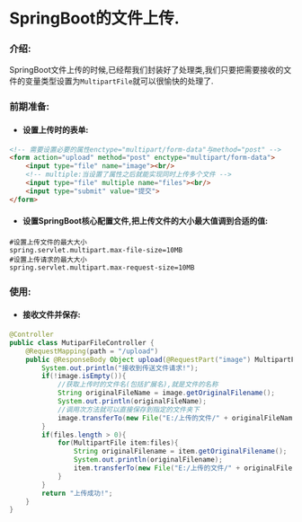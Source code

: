 # SpringBoot的文件上传.

### 介绍:
SpringBoot文件上传的时候,已经帮我们封装好了处理类,我们只要把需要接收的文件的变量类型设置为`MultipartFile`就可以很愉快的处理了.

### 前期准备:
- #### 设置上传时的表单:
```html
<!-- 需要设置必要的属性enctype="multipart/form-data"与method="post" -->
<form action="upload" method="post" enctype="multipart/form-data">
    <input type="file" name="image"><br/>
    <!-- multiple:当设置了属性之后就能实现同时上传多个文件 -->
    <input type="file" multiple name="files"><br/>
    <input type="submit" value="提交">
</form>
```
- #### 设置SpringBoot核心配置文件,把上传文件的大小最大值调到合适的值:
```properties
#设置上传文件的最大大小
spring.servlet.multipart.max-file-size=10MB
#设置上传请求的最大大小
spring.servlet.multipart.max-request-size=10MB
```

### 使用:
- #### 接收文件并保存:
```java
@Controller
public class MutiparFileController {
    @RequestMapping(path = "/upload")
    public @ResponseBody Object upload(@RequestPart("image") MultipartFile image, @RequestPart("files") MultipartFile[] files) throws IOException {
        System.out.println("接收到传送文件请求!");
        if(!image.isEmpty()){
            //获取上传时的文件名(包括扩展名),就是文件的名称
            String originalFileName = image.getOriginalFilename();
            System.out.println(originalFileName);
            //调用次方法就可以直接保存到指定的文件夹下
            image.transferTo(new File("E:/上传的文件/" + originalFileName));
        }
        if(files.length > 0){
            for(MultipartFile item:files){
                String originalFilename = item.getOriginalFilename();
                System.out.println(originalFilename);
                item.transferTo(new File("E:/上传的文件/" + originalFilename));
            }
        }
        return "上传成功!";
    }
}
```